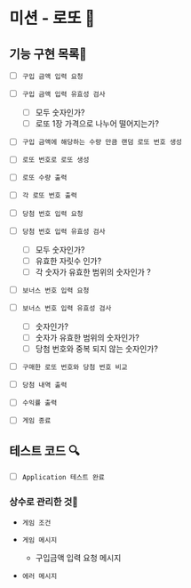 # 미션 - 로또 🥇

## 기능 구현 목록🎯

- [ ] `구입 금액 입력 요청`

- [ ] `구입 금액 입력 유효성 검사`

  - [ ] 모두 숫자인가?
  - [ ] 로또 1장 가격으로 나누어 떨어지는가?

- [ ] `구입 금액에 해당하는 수량 만큼 랜덤 로또 번호 생성`

- [ ] `로또 번호로 로또 생성`

- [ ] `로또 수량 출력`

- [ ] `각 로또 번호 출력`

- [ ] `당첨 번호 입력 요청`

- [ ] `당첨 번호 입력 유효성 검사`

  - [ ] 모두 숫자인가?
  - [ ] 유효한 자릿수 인가?
  - [ ] 각 숫자가 유효한 범위의 숫자인가 ?

- [ ] `보너스 번호 입력 요청`
- [ ] `보너스 번호 입력 유효성 검사`

  - [ ] 숫자인가?
  - [ ] 숫자가 유효한 범위의 숫자인가?
  - [ ] 당첨 번호와 중복 되지 않는 숫자인가?

- [ ] `구매한 로또 번호와 당첨 번호 비교`

- [ ] `당첨 내역 출력`

- [ ] `수익률 출력`

- [ ] `게임 종료`

## 테스트 코드 🔍

- [ ] `Application 테스트 완료`

### 상수로 관리한 것📝

- `게임 조건`

- `게임 메시지`

  - 구입금액 입력 요청 메시지

- `에러 메시지`

